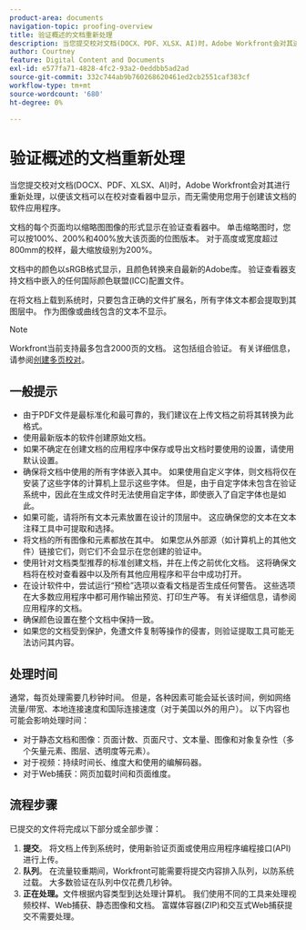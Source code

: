 ```yaml
---
product-area: documents
navigation-topic: proofing-overview
title: 验证概述的文档重新处理
description: 当您提交校对文档(DOCX、PDF、XLSX、AI)时，Adobe Workfront会对其进行重新处理，以便该文档可以在校对查看器中显示，而无需使用您用于创建该文档的软件应用程序。
author: Courtney
feature: Digital Content and Documents
exl-id: e577fa71-4828-4fc2-93a2-0eddbb5ad2ad
source-git-commit: 332c744ab9b760268620461ed2cb2551caf383cf
workflow-type: tm+mt
source-wordcount: '680'
ht-degree: 0%

---
```


# 验证概述的文档重新处理

当您提交校对文档(DOCX、PDF、XLSX、AI)时，Adobe Workfront会对其进行重新处理，以便该文档可以在校对查看器中显示，而无需使用您用于创建该文档的软件应用程序。 

文档的每个页面均以缩略图图像的形式显示在验证查看器中。 单击缩略图时，您可以按100%、200%和400%放大该页面的位图版本。 对于高度或宽度超过800mm的校样，最大缩放级别为200%。

文档中的颜色以sRGB格式显示，且颜色转换来自最新的Adobe库。 验证查看器支持文档中嵌入的任何国际颜色联盟(ICC)配置文件。

在将文档上载到系统时，只要包含正确的文件扩展名，所有字体文本都会提取到其图层中。 作为图像或曲线包含的文本不显示。

>[!NOTE]
>
>Workfront当前支持最多包含2000页的文档。 这包括组合验证。 有关详细信息，请参阅[创建多页校对](../../../review-and-approve-work/proofing/creating-proofs-within-workfront/create-multi-page-proof.md)。

## 一般提示

* 由于PDF文件是最标准化和最可靠的，我们建议在上传文档之前将其转换为此格式。
* 使用最新版本的软件创建原始文档。
* 如果不确定在创建文档的应用程序中保存或导出文档时要使用的设置，请使用默认设置。 
* 确保将文档中使用的所有字体嵌入其中。 如果使用自定义字体，则文档将仅在安装了这些字体的计算机上显示这些字体。 但是，由于自定字体未包含在验证系统中，因此在生成文件时无法使用自定字体，即使嵌入了自定字体也是如此。
* 如果可能，请将所有文本元素放置在设计的顶层中。 这应确保您的文本在文本注释工具中可提取和选择。
* 将文档的所有图像和元素都放在其中。 如果您从外部源（如计算机上的其他文件）链接它们，则它们不会显示在您创建的验证中。
* 使用针对文档类型推荐的标准创建文档，并在上传之前优化文档。 这将确保文档将在校对查看器中以及所有其他应用程序和平台中成功打开。
* 在设计软件中，尝试运行“预检”选项以查看文档是否生成任何警告。 这些选项在大多数应用程序中都可用作输出预览、打印生产等。 有关详细信息，请参阅应用程序的文档。
* 确保颜色设置在整个文档中保持一致。
* 如果您的文档受到保护，免遭文件复制等操作的侵害，则验证提取工具可能无法访问其内容。

## 处理时间

通常，每页处理需要几秒钟时间。 但是，各种因素可能会延长该时间，例如网络流量/带宽、本地连接速度和国际连接速度（对于美国以外的用户）。 以下内容也可能会影响处理时间：

* 对于静态文档和图像：页面计数、页面尺寸、文本量、图像和对象复杂性（多个矢量元素、图层、透明度等元素）。
* 对于视频：持续时间长、维度大和使用的编解码器。
* 对于Web捕获：网页加载时间和页面维度。

## 流程步骤

已提交的文件将完成以下部分或全部步骤：

1. **提交**。 将文档上传到系统时，使用新验证页面或使用应用程序编程接口(API)进行上传。 
1. **队列**。 在流量较重期间，Workfront可能需要将提交内容排入队列，以防系统过载。 大多数验证在队列中仅花费几秒钟。 
1. **正在处理。**&#x200B;文件根据内容类型到达处理计算机。 我们使用不同的工具来处理视频校样、Web捕获、静态图像和文档。 富媒体容器(ZIP)和交互式Web捕获提交不需要处理。
